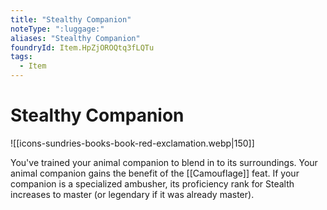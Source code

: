 ```yaml
---
title: "Stealthy Companion"
noteType: ":luggage:"
aliases: "Stealthy Companion"
foundryId: Item.HpZjOROQtq3fLQTu
tags:
  - Item
---
```


# Stealthy Companion
![[icons-sundries-books-book-red-exclamation.webp|150]]

You've trained your animal companion to blend in to its surroundings. Your animal companion gains the benefit of the [[Camouflage]] feat. If your companion is a specialized ambusher, its proficiency rank for Stealth increases to master (or legendary if it was already master).
